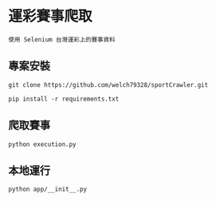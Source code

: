 # 運彩賽事爬取
```
使用 Selenium 台灣運彩上的賽事資料
```

## 專案安裝
```
git clone https://github.com/welch79328/sportCrawler.git
```

```
pip install -r requirements.txt
```

## 爬取賽事
```
python execution.py
```


## 本地運行

```
python app/__init__.py
```
